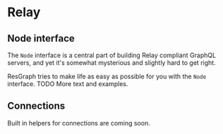 # Relay

## Node interface

The `Node` interface is a central part of building Relay compliant GraphQL servers, and yet it's somewhat mysterious and slightly hard to get right.

ResGraph tries to make life as easy as possible for you with the `Node` interface. TODO More text and examples.

## Connections

Built in helpers for connections are coming soon.
